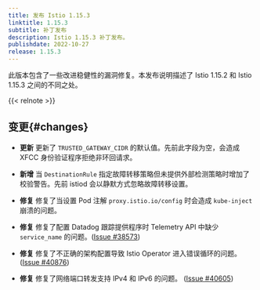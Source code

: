 ```yaml
---
title: 发布 Istio 1.15.3
linktitle: 1.15.3
subtitle: 补丁发布
description: Istio 1.15.3 补丁发布。
publishdate: 2022-10-27
release: 1.15.3
---
```


此版本包含了一些改进稳健性的漏洞修复。本发布说明描述了 Istio 1.15.2 和 Istio 1.15.3 之间的不同之处。

{{< relnote >}}

## 变更{#changes}

- **更新** 更新了 `TRUSTED_GATEWAY_CIDR` 的默认值。先前此字段为空，会造成 XFCC 身份验证程序拒绝非环回请求。

- **新增** 当 `DestinationRule` 指定故障转移策略但未提供外部检测策略时增加了校验警告。先前 istiod 会以静默方式忽略故障转移设置。

- **修复** 修复了当设置 Pod 注解 `proxy.istio.io/config` 时会造成 `kube-inject` 崩溃的问题。

- **修复** 修复了配置 Datadog 跟踪提供程序时 Telemetry API 中缺少 `service_name` 的问题。([Issue #38573](https://github.com/istio/istio/issues/38573))

- **修复** 修复了不正确的架构配置导致 Istio Operator 进入错误循环的问题。 ([Issue #40876](https://github.com/istio/istio/issues/40876))

- **修复** 修复了网络端口转发支持 IPv4 和 IPv6 的问题。 ([Issue #40605](https://github.com/istio/istio/issues/40605))